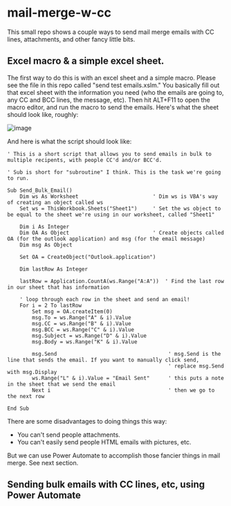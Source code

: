 # mail-merge-w-cc
This small repo shows a couple ways to send mail merge emails with CC lines, attachments, and other fancy little bits.


## Excel macro & a simple excel sheet.

The first way to do this is with an excel sheet and a simple macro. Please see the file in this repo called "send test emails.xslm." You basically fill out that excel sheet with the information you need (who the emails are going to, any CC and BCC lines, the message, etc). Then hit ALT+F11 to open the macro editor, and run the macro to send the emails. Here's what the sheet should look like, roughly:

![image](https://github.com/pete-rodrigue/mail-merge-w-cc/assets/8962291/a508295e-bc3b-4d6d-bf02-6e116da5bedb)



And here is what the script should look like:

```
' This is a short script that allows you to send emails in bulk to multiple recipents, with people CC'd and/or BCC'd.

' Sub is short for "subroutine" I think. This is the task we're going to run.

Sub Send_Bulk_Email()
    Dim ws As Worksheet                        ' Dim ws is VBA's way of creating an object called ws
    Set ws = ThisWorkbook.Sheets("Sheet1")     ' Set the ws object to be equal to the sheet we're using in our worksheet, called "Sheet1"
    
    Dim i As Integer
    Dim OA As Object                           ' Create objects called OA (for the outlook application) and msg (for the email message)
    Dim msg As Object
    
    Set OA = CreateObject("Outlook.application")
    
    Dim lastRow As Integer
    
    lastRow = Application.CountA(ws.Range("A:A"))  ' Find the last row in our sheet that has information
    
    ' loop through each row in the sheet and send an email!
    For i = 2 To lastRow
        Set msg = OA.createItem(0)
        msg.To = ws.Range("A" & i).Value
        msg.CC = ws.Range("B" & i).Value
        msg.BCC = ws.Range("C" & i).Value
        msg.Subject = ws.Range("D" & i).Value
        msg.Body = ws.Range("K" & i).Value
        
        msg.Send                                    ' msg.Send is the line that sends the email. If you want to manually click send,
                                                    ' replace msg.Send with msg.Display
        ws.Range("L" & i).Value = "Email Sent"      ' this puts a note in the sheet that we send the email
        Next i                                      ' then we go to the next row
    
End Sub
```


There are some disadvantages to doing things this way:

* You can't send people attachments.
* You can't easily send people HTML emails with pictures, etc.

But we can use Power Automate to accomplish those fancier things in mail merge. See next section.

## Sending bulk emails with CC lines, etc, using Power Automate


